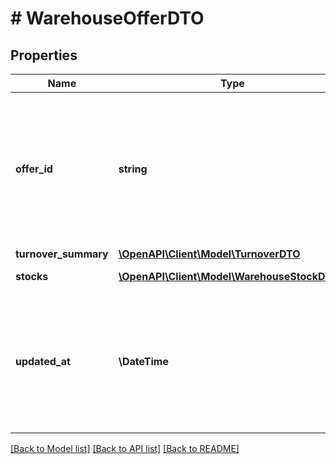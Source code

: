 # # WarehouseOfferDTO

## Properties

Name | Type | Description | Notes
------------ | ------------- | ------------- | -------------
**offer_id** | **string** | **Ваш SKU**  Идентификатор товара в магазине. Разрешены английские и русские буквы, цифры и символы &#x60;. , / \\ ( ) [ ] - &#x3D; _&#x60;  Максимальная длина — 80 знаков.  [Что такое SKU и как его назначать](https://yandex.ru/support/marketplace/assortment/add/index.html#fields). |
**turnover_summary** | [**\OpenAPI\Client\Model\TurnoverDTO**](TurnoverDTO.md) |  | [optional]
**stocks** | [**\OpenAPI\Client\Model\WarehouseStockDTO[]**](WarehouseStockDTO.md) | Информация об остатках. |
**updated_at** | **\DateTime** | Дата и время последнего обновления информации об остатках.  Формат даты и времени: ISO 8601 со смещением относительно UTC. Например, &#x60;2023-11-21T00:42:42+03:00&#x60;. |

[[Back to Model list]](../../README.md#models) [[Back to API list]](../../README.md#endpoints) [[Back to README]](../../README.md)
